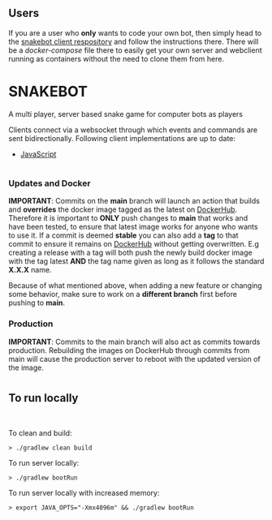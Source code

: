 ## Users

If you are a user who **only** wants to code your own bot, then simply head to the [snakebot client respository](https://github.com/cygni/snakebot-client-js) and follow the instructions there. There will be a _docker-compose_ file there to easily get your own server and webclient running as containers without the need to clone them from here.

#

# SNAKEBOT

A multi player, server based snake game for computer bots as players

Clients connect via a websocket through which events and commands are sent bidirectionally.
Following client implementations are up to date:

<!-- - [Java](https://github.com/cygni/snakebot-client-java)
- [.NET](https://github.com/cygni/snakebot-client-dotnet) -->

- [JavaScript](https://github.com/cygni/snakebot-client-js)
<!-- - [C++](https://github.com/cygni/snakebot-client-cpp)
- [Rust](https://github.com/cygni/snakebot-client-rust)
- [ClojureScript](https://github.com/cygni/snakebot-client-clojurescript)
- [Go](https://github.com/cygni/snakebot-client-golang) -->

#

### **Updates and Docker**

**IMPORTANT**: Commits on the **main** branch will launch an action that builds and **overrides** the docker image tagged as the latest on [DockerHub](https://hub.docker.com/repository/docker/cygni/snakebot). Therefore it is important to **ONLY** push changes to **main** that works and have been tested, to ensure that latest image works for anyone who wants to use it. If a commit is deemed **stable** you can also add a **tag** to that commit to ensure it remains on [DockerHub](https://hub.docker.com/repository/docker/cygni/snakebot) without getting overwritten. E.g creating a release with a tag will both push the newly build docker image with the tag latest **AND** the tag name given as long as it follows the standard **X.X.X** name.

Because of what mentioned above, when adding a new feature or changing some behavior, make sure to work on a **different branch** first before pushing to **main**.

### **Production**

**IMPORTANT**: Commits to the main branch will also act as commits towards production. Rebuilding the images on DockerHub through commits from main will cause the production server to reboot with the updated version of the image.

#

## To run locally

<br>

To clean and build:

```
> ./gradlew clean build
```

To run server locally:

```
> ./gradlew bootRun
```

To run server locally with increased memory:

```
> export JAVA_OPTS="-Xmx4096m" && ./gradlew bootRun
```

<!-- To run packaged server with overridden setting for game link:

```
> ./gradlew clean bootRepackage
> java -Xmx4096m -Dsnakebot.view.url=http://<your-ip>:8090/#/viewgame/ -jar app/build/libs/snakebot-app-0.1.18.jar
``` -->

<!-- To generate Spring Boot self contained artifact:

```
> ./gradlew clean bootRepackage
``` -->

<!-- To publish maven artifacts to repository:

```
> export mvn_snake_user='the_user'
> export mvn_snake_pwd='the_pwd'
> ./gradlew upload
``` -->

<!-- We're using a small java-app running on GCP: https://github.com/renaudcerrato/appengine-maven-repository

If you change the client code/api and want to test locally, you need to publish your new snapshot locally before the code in the snake clients project can see your changes:

```
> ./gradlew publishToMavenLocal
``` -->

<!-- ## To test production-like environment locally

Start ElasticSearch:

```
> docker run -d -p 9200:9200 -p 9300:9300 -v ~/tmp/es-config:/usr/share/elasticsearch/config -v ~/tmp/es-data:/usr/share/elasticsearch/data --name=es elasticsearch:2.4 -Des.network.host=0.0.0.0
```

Start Kibana:

```
> docker run --name kibana --link es:elasticsearch -p 5601:5601 kibana
```

Update local host file:

```
> sudo echo "127.0.0.1    elasticsearch" >> /etc/hosts
```

Start the application from your IDE with production profile:

```
-Dspring.profiles.active=production
```

Create the Elasticsearch indexes by following these [instructions](app/docs/elasticsearch.md) -->
